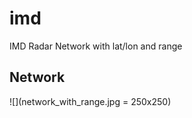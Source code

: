 # imd
IMD Radar Network with lat/lon and range

## Network

![](network_with_range.jpg = 250x250)


